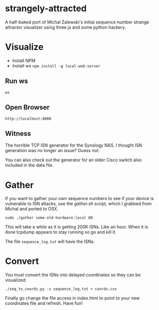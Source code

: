# strangely-attracted
A half-baked port of Michal Zalewski's initial sequence number strange attractor visualizer using three.js and some python hackery.

# Visualize
* Install NPM
* Install ws
``` npm install -g local-web-server ```

## Run ws

``` ws ```

## Open Browser
``` http://localhost:8000 ```

## Witness 
The horrible TCP ISN generator for the Synology NAS. I thought ISN generation was no longer an issue? Guess not.

You can also check out the generator for an older Cisco switch also included in the data file.

# Gather
If you want to gather your own sequence numbers to see if your device is vulnerable to ISN attacks, use the _gather.sh_ script, which I grabbed from Michal and ported to OSX.

``` sudo ./gather some-old-hardware.local 80 ```

This will take a while as it is getting 200K ISNs. Like an hour. When it is done tcpdump appears to stay running so go and kill it.

The file ``` sequence_log.txt ``` will have the ISNs.

# Convert

You must convert the ISNs into delayed coordinates so they can be visualized:

``` ./seq_to_coords.py -s sequence_log.txt > coords.csv ```

Finally go change the file access in index.html to point to your new coordinates file and refresh. Have fun!
